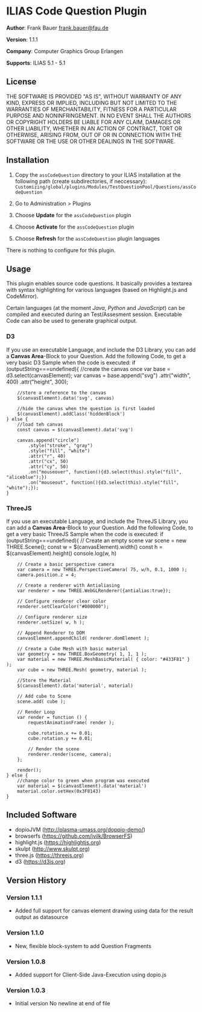 # ILIAS Code Question Plugin

**Author**:   Frank Bauer <frank.bauer@fau.de>

**Version**:  1.1.1

**Company**:  Computer Graphics Group Erlangen

**Supports**: ILIAS 5.1 - 5.1

## License
THE SOFTWARE IS PROVIDED "AS IS", WITHOUT WARRANTY OF ANY KIND, EXPRESS OR
IMPLIED, INCLUDING BUT NOT LIMITED TO THE WARRANTIES OF MERCHANTABILITY,
FITNESS FOR A PARTICULAR PURPOSE AND NONINFRINGEMENT. IN NO EVENT SHALL THE
AUTHORS OR COPYRIGHT HOLDERS BE LIABLE FOR ANY CLAIM, DAMAGES OR OTHER
LIABILITY, WHETHER IN AN ACTION OF CONTRACT, TORT OR OTHERWISE, ARISING FROM,
OUT OF OR IN CONNECTION WITH THE SOFTWARE OR THE USE OR OTHER DEALINGS IN
THE SOFTWARE.

## Installation
1. Copy the `assCodeQuestion` directory to your ILIAS installation at the following path 
(create subdirectories, if neccessary):
`Customizing/global/plugins/Modules/TestQuestionPool/Questions/assCodeQuestion`

2. Go to Administration > Plugins

3. Choose **Update** for the `assCodeQuestion` plugin
4. Choose **Activate** for the `assCodeQuestion` plugin
5. Choose **Refresh** for the `assCodeQuestion` plugin languages

There is nothing to configure for this plugin.

## Usage
This plugin enables source code questions. It basically provides a textarea with syntax 
highlighting for various languages (based on Highlight.js and CodeMirror).

Certain languages (at the moment *Java*, *Python* and *JavaScript*) can be compiled and 
executed during an Test/Assesment session. Executable Code can also be used to generate
graphical output.
### D3
If you use an executable Language, and include the D3 Library, you can add a **Canvas Area**-Block to your Question.
Add the following Code, to get a very basic D3 Sample when the code is executed:
    if (outputString===undefined){
        //create the canvas once
        var base = d3.select(canvasElement);
        var canvas = base.append("svg")
            .attr("width", 400)
            .attr("height", 300);
        
        //store a reference to the canvas
        $(canvasElement).data('svg', canvas)

        //hide the canvas when the question is first loaded
        $(canvasElement).addClass('hiddenBlock')
    } else {
        //load teh canvas
        const canvas = $(canvasElement).data('svg')        

        canvas.append("circle")
            .style("stroke", "gray")
            .style("fill", "white")
            .attr("r", 40)
            .attr("cx", 50)
            .attr("cy", 50)
            .on("mouseover", function(){d3.select(this).style("fill", "aliceblue");})
            .on("mouseout", function(){d3.select(this).style("fill", "white");});
    }

### ThreeJS
If you use an executable Language, and include the ThreeJS Library, you can add a **Canvas Area**-Block to your Question.
Add the following Code, to get a very basic ThreeJS Sample when the code is executed:
    if (outputString===undefined){
        // Create an empty scene
        var scene = new THREE.Scene();
        const w = $(canvasElement).width()
        const h = $(canvasElement).height()
        console.log(w, h)

        // Create a basic perspective camera
        var camera = new THREE.PerspectiveCamera( 75, w/h, 0.1, 1000 );
        camera.position.z = 4;

        // Create a renderer with Antialiasing
        var renderer = new THREE.WebGLRenderer({antialias:true});

        // Configure renderer clear color
        renderer.setClearColor("#000000");

        // Configure renderer size
        renderer.setSize( w, h );

        // Append Renderer to DOM
        canvasElement.appendChild( renderer.domElement );

        // Create a Cube Mesh with basic material
        var geometry = new THREE.BoxGeometry( 1, 1, 1 );
        var material = new THREE.MeshBasicMaterial( { color: "#433F81" } );
        var cube = new THREE.Mesh( geometry, material );
        
        //Store the Material
        $(canvasElement).data('material', material)

        // Add cube to Scene
        scene.add( cube );

        // Render Loop
        var render = function () {
            requestAnimationFrame( render );

            cube.rotation.x += 0.01;
            cube.rotation.y += 0.01;

            // Render the scene
            renderer.render(scene, camera);
        };

        render();
    } else {
        //change color to green when program was executed
        var material = $(canvasElement).data('material')
        material.color.setHex(0x3F8143)
    }

## Included Software
* dopioJVM (http://plasma-umass.org/doppio-demo/)
* browserfs (https://github.com/jvilk/BrowserFS)
* highlight.js (https://highlightjs.org)
* skulpt (http://www.skulpt.org)
* three.js (https://threejs.org)
* d3 (https://d3js.org)


## Version History

### Version 1.1.1
* Added full support for canvas element drawing using data for the result output as datasource

### Version 1.1.0
* New, flexible block-system to add Question Fragments

### Version 1.0.8
* Added support for Client-Side Java-Execution using dopio.js

### Version 1.0.3
* Initial version
 No newline at end of file
